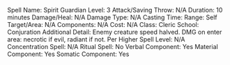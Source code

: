 
Spell Name: Spirit Guardian
Level: 3
Attack/Saving Throw: N/A
Duration: 10 minutes
Damage/Heal: N/A
Damage Type: N/A
Casting Time: 
Range: Self
Target/Area: N/A
Components: N/A
Cost: N/A
Class: Cleric
School: Conjuration
Additional Detail: Enemy creature speed halved. DMG on enter area: necrotic if evil, radiant if not.
Per Higher Spell Level: N/A
Concentration Spell: N/A
Ritual Spell: No
Verbal Component: Yes
Material Component: Yes
Somatic Component: Yes
